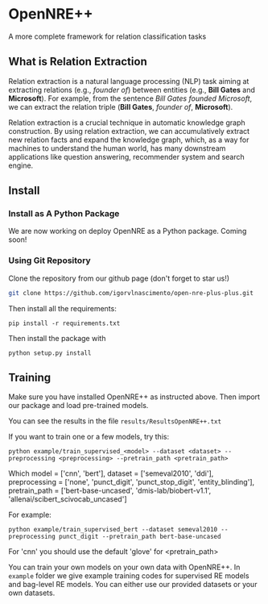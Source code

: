 # OpenNRE++

A more complete framework for relation classification tasks

## What is Relation Extraction

Relation extraction is a natural language processing (NLP) task aiming at extracting relations (e.g., *founder of*) between entities (e.g., **Bill Gates** and **Microsoft**). For example, from the sentence *Bill Gates founded Microsoft*, we can extract the relation triple (**Bill Gates**, *founder of*, **Microsoft**). 

Relation extraction is a crucial technique in automatic knowledge graph construction. By using relation extraction, we can accumulatively extract new relation facts and expand the knowledge graph, which, as a way for machines to understand the human world, has many downstream applications like question answering, recommender system and search engine. 

## Install 

### Install as A Python Package

We are now working on deploy OpenNRE as a Python package. Coming soon!

### Using Git Repository

Clone the repository from our github page (don't forget to star us!)

```bash
git clone https://github.com/igorvlnascimento/open-nre-plus-plus.git
```

Then install all the requirements:

```
pip install -r requirements.txt
```

Then install the package with 
```
python setup.py install 
```

## Training

Make sure you have installed OpenNRE++ as instructed above. Then import our package and load pre-trained models.



You can see the results in the file `results/ResultsOpenNRE++.txt`

If you want to train one or a few models, try this:
```
python example/train_supervised_<model> --dataset <dataset> --preprocessing <preprocessing> --pretrain_path <pretrain_path>
```

Which model = ['cnn', 'bert'], dataset = ['semeval2010', 'ddi'], preprocessing = ['none', 'punct_digit', 'punct_stop_digit', 'entity_blinding'], pretrain_path = ['bert-base-uncased', 'dmis-lab/biobert-v1.1', 'allenai/scibert_scivocab_uncased']

For example:
```
python example/train_supervised_bert --dataset semeval2010 --preprocessing punct_digit --pretrain_path bert-base-uncased
```

For 'cnn' you should use the default 'glove' for <pretrain_path>

You can train your own models on your own data with OpenNRE++. In `example` folder we give example training codes for supervised RE models and bag-level RE models. You can either use our provided datasets or your own datasets.
